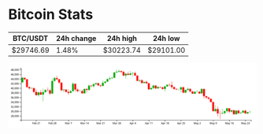 # Bitcoin Stats

BTC/USDT|24h change|24h high|24h low|
|---|---|---|---|
|$29746.69|1.48%|$30223.74|$29101.00|

<img src="./chart.svg">
